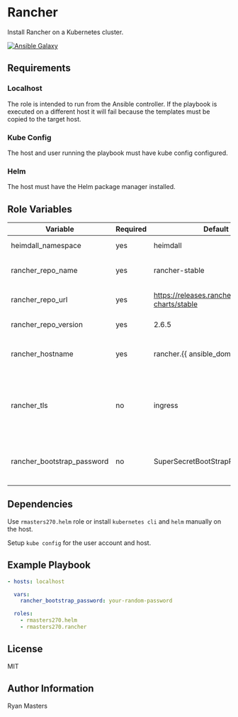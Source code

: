 # Rancher

Install Rancher on a Kubernetes cluster.

[![Ansible Galaxy](https://img.shields.io/badge/ansible--galaxy-rancher-blue.svg)](https://galaxy.ansible.com/rmasters270/rancher)

## Requirements

### Localhost

The role is intended to run from the Ansible controller.  If the playbook is executed on a different host it will fail because the templates must be copied to the target host.

### Kube Config

The host and user running the playbook must have kube config configured.

### Helm

The host must have the Helm package manager installed.

## Role Variables

| Variable                    | Required | Default                      | Choices           | Comments                                             |
|-----------------------------|----------|------------------------------|-------------------|------------------------------------------------------|
| heimdall_namespace          | yes      | heimdall                     |                   | Kubernetes namespace                                 |
| rancher_repo_name           | yes      | rancher-stable               |                   | Helm repository name                                 |
| rancher_repo_url            | yes      | <https://releases.rancher.com/server-charts/stable> | Helm repository URL                               |
| rancher_repo_version        | yes      | 2.6.5                        |                   | Helm chart version                                   |
| rancher_hostname            | yes      | rancher.{{ ansible_domain }} |                   | For ssl certificates and ingress routes              |
| rancher_tls                 | no       | ingress                      | ingress, external | Use `external` if a load balancer will terminate TLS |
| rancher_bootstrap_password  | no       | SuperSecretBootStrapPassword |                   | Password to login to Rancher the first time          |

## Dependencies

Use `rmasters270.helm` role or install `kubernetes cli` and `helm` manually on the host.

Setup `kube config` for the user account and host.

## Example Playbook

```yaml
- hosts: localhost

  vars:
    rancher_bootstrap_password: your-random-password

  roles:
    - rmasters270.helm
    - rmasters270.rancher
```

## License

MIT

## Author Information

Ryan Masters
